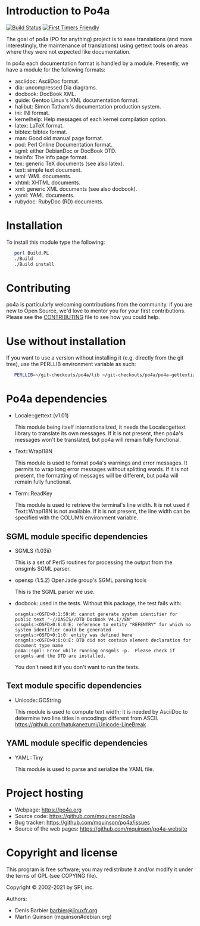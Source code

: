 # Introduction to Po4a

[![Build Status](https://img.shields.io/github/workflow/status/mquinson/po4a/Build%20on%20Linux%20CI?style=flat-square)](https://github.com/mquinson/po4a/actions/workflows/linux.yml)
[![First Timers Friendly](https://img.shields.io/badge/Beginners-Welcome-brightgreen?style=flat-square)](https://www.firsttimersonly.com)

The goal of po4a (PO for anything) project is to ease translations (and
more interestingly, the maintenance of translations) using gettext
tools on areas where they were not expected like documentation.

In po4a each documentation format is handled by a module. Presently, we have a
module for the following formats:

  - asciidoc: AsciiDoc format.
  - dia: uncompressed Dia diagrams.
  - docbook: DocBook XML.
  - guide: Gentoo Linux's XML documentation format.
  - halibut: Simon Tatham's documentation production system.
  - ini: INI format.
  - kernelhelp: Help messages of each kernel compilation option.
  - latex: LaTeX format.
  - bibtex: bibtex format.
  - man: Good old manual page format.
  - pod: Perl Online Documentation format.
  - sgml: either DebianDoc or DocBook DTD.
  - texinfo: The info page format.
  - tex: generic TeX documents (see also latex).
  - text: simple text document.
  - wml: WML documents.
  - xhtml: XHTML documents.
  - xml: generic XML documents (see also docbook).
  - yaml: YAML documents.
  - rubydoc: RubyDoc (RD) documents.

# Installation

To install this module type the following:

```bash
   perl Build.PL
   ./Build
   ./Build install
```

# Contributing

po4a is particularly welcoming contributions from the community. If
you are new to Open Source, we'd love to mentor you for your first
contributions. Please see the
[CONTRIBUTING](https://github.com/mquinson/po4a/blob/master/CONTRIBUTING.md)
file to see how you could help.

# Use without installation

If you want to use a version without installing it (e.g. directly from
the git tree), use the PERLLIB environment variable as such:

```bash
   PERLLIB=~/git-checkouts/po4a/lib ~/git-checkouts/po4a/po4a-gettextize [usual args]
```

# Po4a dependencies

* Locale::gettext (v1.01)

  This module being itself internationalized, it needs the Locale::gettext
  library to translate its own messages.
  If it is not present, then po4a's messages won't be translated, but
  po4a will remain fully functional.

* Text::WrapI18N

  This module is used to format po4a's warnings and error messages.  It
  permits to wrap long error messages without splitting words.
  If it is not present, the formatting of messages will be different,
  but po4a will remain fully functional.

* Term::ReadKey

  This module is used to retrieve the terminal's line width.  It is not
  used if Text::WrapI18N is not available.
  If it is not present, the line width can be specified with the COLUMN
  environment variable.


## SGML module specific dependencies

* SGMLS (1.03ii)

  This is a set of Perl5 routines for processing the output from the onsgmls
  SGML parser.

* opensp (1.5.2) OpenJade group's SGML parsing tools

  This is the SGML parser we use.

* docbook: used in the tests. Without this package, the test fails with:
  ```
  onsgmls:<OSFD>0:1:59:W: cannot generate system identifier for public text "-//OASIS//DTD DocBook V4.1//EN"
  onsgmls:<OSFD>0:6:0:E: reference to entity "REFENTRY" for which no system identifier could be generated
  onsgmls:<OSFD>0:1:0: entity was defined here
  onsgmls:<OSFD>0:6:0:E: DTD did not contain element declaration for document type name
  po4a::sgml: Error while running onsgmls -p.  Please check if onsgmls and the DTD are installed.
  ```
  You don't need it if you don't want to run the tests.

## Text module specific dependencies

* Unicode::GCString

  This module is used to compute text width; it is needed by AsciiDoc to
  determine two line titles in encodings different from ASCII.
  https://github.com/hatukanezumi/Unicode-LineBreak


## YAML module specific dependencies

* YAML::Tiny

  This module is used to parse and serialize the YAML file.

# Project hosting

 - Webpage: https://po4a.org
 - Source code: https://github.com/mquinson/po4a
 - Bug tracker: https://github.com/mquinson/po4a/issues
 - Source of the web pages: https://github.com/mquinson/po4a-website

# Copyright and license

This program is free software; you may redistribute it and/or modify it
under the terms of GPL (see COPYING file).

Copyright © 2002-2021 by SPI, inc.

Authors:
- Denis Barbier <barbier@linuxfr.org>
- Martin Quinson (mquinson#debian.org)
